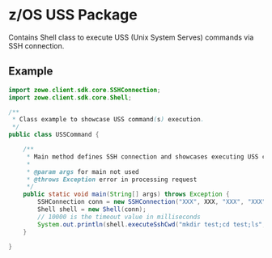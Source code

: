 # z/OS USS Package

Contains Shell class to execute USS (Unix System Serves) commands via SSH connection.

## Example

````java
import zowe.client.sdk.core.SSHConnection;
import zowe.client.sdk.core.Shell;

/**
 * Class example to showcase USS command(s) execution.
 */
public class USSCommand {

    /**
     * Main method defines SSH connection and showcases executing USS commands.
     *
     * @param args for main not used
     * @throws Exception error in processing request
     */
    public static void main(String[] args) throws Exception {
        SSHConnection conn = new SSHConnection("XXX", XXX, "XXX", "XXX");
        Shell shell = new Shell(conn);
        // 10000 is the timeout value in milliseconds 
        System.out.println(shell.executeSshCwd("mkdir test;cd test;ls", 10000));
    }

}
`````